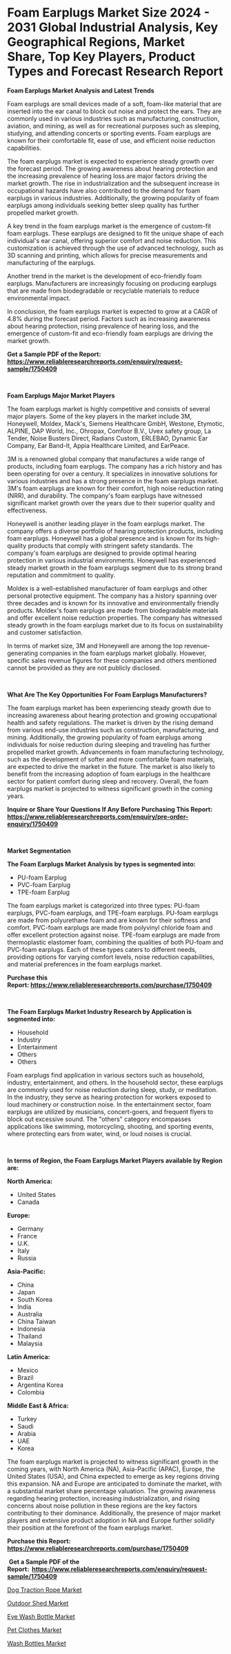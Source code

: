<p><h1>Foam Earplugs Market Size 2024 - 2031 Global Industrial Analysis, Key Geographical Regions, Market Share, Top Key Players, Product Types and Forecast Research Report</h1></p><p><strong>Foam Earplugs Market Analysis and Latest Trends</strong></p>
<p><p>Foam earplugs are small devices made of a soft, foam-like material that are inserted into the ear canal to block out noise and protect the ears. They are commonly used in various industries such as manufacturing, construction, aviation, and mining, as well as for recreational purposes such as sleeping, studying, and attending concerts or sporting events. Foam earplugs are known for their comfortable fit, ease of use, and efficient noise reduction capabilities.</p><p>The foam earplugs market is expected to experience steady growth over the forecast period. The growing awareness about hearing protection and the increasing prevalence of hearing loss are major factors driving the market growth. The rise in industrialization and the subsequent increase in occupational hazards have also contributed to the demand for foam earplugs in various industries. Additionally, the growing popularity of foam earplugs among individuals seeking better sleep quality has further propelled market growth.</p><p>A key trend in the foam earplugs market is the emergence of custom-fit foam earplugs. These earplugs are designed to fit the unique shape of each individual's ear canal, offering superior comfort and noise reduction. This customization is achieved through the use of advanced technology, such as 3D scanning and printing, which allows for precise measurements and manufacturing of the earplugs.</p><p>Another trend in the market is the development of eco-friendly foam earplugs. Manufacturers are increasingly focusing on producing earplugs that are made from biodegradable or recyclable materials to reduce environmental impact.</p><p>In conclusion, the foam earplugs market is expected to grow at a CAGR of 4.8% during the forecast period. Factors such as increasing awareness about hearing protection, rising prevalence of hearing loss, and the emergence of custom-fit and eco-friendly foam earplugs are driving the market growth.</p></p>
<p><strong>Get a Sample PDF of the Report:&nbsp; <a href="https://www.reliableresearchreports.com/enquiry/request-sample/1750409">https://www.reliableresearchreports.com/enquiry/request-sample/1750409</a></strong></p>
<p>&nbsp;</p>
<p><strong>Foam Earplugs Major Market Players</strong></p>
<p><p>The foam earplugs market is highly competitive and consists of several major players. Some of the key players in the market include 3M, Honeywell, Moldex, Mack's, Siemens Healthcare GmbH, Westone, Etymotic, ALPINE, DAP World, Inc., Ohropax, Comfoor B.V., Uvex safety group, La Tender, Noise Busters Direct, Radians Custom, ERLEBAO, Dynamic Ear Company, Ear Band-It, Appia Healthcare Limited, and EarPeace.</p><p>3M is a renowned global company that manufactures a wide range of products, including foam earplugs. The company has a rich history and has been operating for over a century. It specializes in innovative solutions for various industries and has a strong presence in the foam earplugs market. 3M's foam earplugs are known for their comfort, high noise reduction rating (NRR), and durability. The company's foam earplugs have witnessed significant market growth over the years due to their superior quality and effectiveness.</p><p>Honeywell is another leading player in the foam earplugs market. The company offers a diverse portfolio of hearing protection products, including foam earplugs. Honeywell has a global presence and is known for its high-quality products that comply with stringent safety standards. The company's foam earplugs are designed to provide optimal hearing protection in various industrial environments. Honeywell has experienced steady market growth in the foam earplugs segment due to its strong brand reputation and commitment to quality.</p><p>Moldex is a well-established manufacturer of foam earplugs and other personal protective equipment. The company has a history spanning over three decades and is known for its innovative and environmentally friendly products. Moldex's foam earplugs are made from biodegradable materials and offer excellent noise reduction properties. The company has witnessed steady growth in the foam earplugs market due to its focus on sustainability and customer satisfaction.</p><p>In terms of market size, 3M and Honeywell are among the top revenue-generating companies in the foam earplugs market globally. However, specific sales revenue figures for these companies and others mentioned cannot be provided as they are not publicly disclosed.</p></p>
<p>&nbsp;</p>
<p><strong>What Are The Key Opportunities For Foam Earplugs Manufacturers?</strong></p>
<p><p>The foam earplugs market has been experiencing steady growth due to increasing awareness about hearing protection and growing occupational health and safety regulations. The market is driven by the rising demand from various end-use industries such as construction, manufacturing, and mining. Additionally, the growing popularity of foam earplugs among individuals for noise reduction during sleeping and traveling has further propelled market growth. Advancements in foam manufacturing technology, such as the development of softer and more comfortable foam materials, are expected to drive the market in the future. The market is also likely to benefit from the increasing adoption of foam earplugs in the healthcare sector for patient comfort during sleep and recovery. Overall, the foam earplugs market is projected to witness significant growth in the coming years.</p></p>
<p><strong>Inquire or Share Your Questions If Any Before Purchasing This Report: <a href="https://www.reliableresearchreports.com/enquiry/pre-order-enquiry/1750409">https://www.reliableresearchreports.com/enquiry/pre-order-enquiry/1750409</a></strong></p>
<p>&nbsp;</p>
<p><strong>Market Segmentation</strong></p>
<p><strong>The Foam Earplugs Market Analysis by types is segmented into:</strong></p>
<p><ul><li>PU-foam Earplug</li><li>PVC-foam Earplug</li><li>TPE-foam Earplug</li></ul></p>
<p><p>The foam earplugs market is categorized into three types: PU-foam earplugs, PVC-foam earplugs, and TPE-foam earplugs. PU-foam earplugs are made from polyurethane foam and are known for their softness and comfort. PVC-foam earplugs are made from polyvinyl chloride foam and offer excellent protection against noise. TPE-foam earplugs are made from thermoplastic elastomer foam, combining the qualities of both PU-foam and PVC-foam earplugs. Each of these types caters to different needs, providing options for varying comfort levels, noise reduction capabilities, and material preferences in the foam earplugs market.</p></p>
<p><strong>Purchase this Report:&nbsp;<a href="https://www.reliableresearchreports.com/purchase/1750409">https://www.reliableresearchreports.com/purchase/1750409</a></strong></p>
<p>&nbsp;</p>
<p><strong>The Foam Earplugs Market Industry Research by Application is segmented into:</strong></p>
<p><ul><li>Household</li><li>Industry</li><li>Entertainment</li><li>Others</li><li>Others</li></ul></p>
<p><p>Foam earplugs find application in various sectors such as household, industry, entertainment, and others. In the household sector, these earplugs are commonly used for noise reduction during sleep, study, or meditation. In the industry, they serve as hearing protection for workers exposed to loud machinery or construction noise. In the entertainment sector, foam earplugs are utilized by musicians, concert-goers, and frequent flyers to block out excessive sound. The "others" category encompasses applications like swimming, motorcycling, shooting, and sporting events, where protecting ears from water, wind, or loud noises is crucial.</p></p>
<p>&nbsp;</p>
<p><strong>In terms of Region, the Foam Earplugs Market Players available by Region are:</strong></p>
<p>
    <p> <strong> North America: </strong>
        <ul>
            <li>United States</li>
            <li>Canada</li>
        </ul>
        </p> 
    <p> <strong> Europe: </strong>
        <ul>
            <li>Germany</li>
            <li>France</li>
            <li>U.K.</li>
            <li>Italy</li>
            <li>Russia</li>
        </ul>
        </p> 
    <p> <strong> Asia-Pacific: </strong>
        <ul>
            <li>China</li>
            <li>Japan</li>
            <li>South Korea</li>
            <li>India</li>
            <li>Australia</li>
            <li>China Taiwan</li>
            <li>Indonesia</li>
            <li>Thailand</li>
            <li>Malaysia</li>
        </ul>
        </p> 
    <p> <strong> Latin America: </strong>
        <ul>
            <li>Mexico</li>
            <li>Brazil</li>
            <li>Argentina Korea</li>
            <li>Colombia</li>
        </ul>
        </p> 
    <p> <strong> Middle East & Africa: </strong>
        <ul>
            <li>Turkey</li>
            <li>Saudi</li>
            <li>Arabia</li>
            <li>UAE</li>
            <li>Korea</li>
        </ul>
    </p>
    </p>
<p><p>The foam earplugs market is projected to witness significant growth in the coming years, with North America (NA), Asia-Pacific (APAC), Europe, the United States (USA), and China expected to emerge as key regions driving this expansion. NA and Europe are anticipated to dominate the market, with a substantial market share percentage valuation. The growing awareness regarding hearing protection, increasing industrialization, and rising concerns about noise pollution in these regions are the key factors contributing to their dominance. Additionally, the presence of major market players and extensive product adoption in NA and Europe further solidify their position at the forefront of the foam earplugs market.</p></p>
<p><strong>Purchase this Report: <a href="https://www.reliableresearchreports.com/purchase/1750409">https://www.reliableresearchreports.com/purchase/1750409</a></strong></p>
<p>&nbsp;<strong>Get a Sample PDF of the Report:&nbsp;&nbsp;<a href="https://www.reliableresearchreports.com/enquiry/request-sample/1750409">https://www.reliableresearchreports.com/enquiry/request-sample/1750409</a></strong></p>
<p><strong></strong></p>
<p><p><a href="https://github.com/lbird53714/Market-Research-Report-List-2/blob/main/dog-traction-rope-market.md">Dog Traction Rope Market</a></p><p><a href="https://github.com/castoriffic/Market-Research-Report-List-2/blob/main/outdoor-shed-market.md">Outdoor Shed Market</a></p><p><a href="https://github.com/sofayahoo2023/Market-Research-Report-List-2/blob/main/eye-wash-bottle-market.md">Eye Wash Bottle Market</a></p><p><a href="https://github.com/mabutironaldo/Market-Research-Report-List-2/blob/main/pet-clothes-market.md">Pet Clothes Market</a></p><p><a href="https://github.com/pizolina/Market-Research-Report-List-2/blob/main/wash-bottles-market.md">Wash Bottles Market</a></p></p>